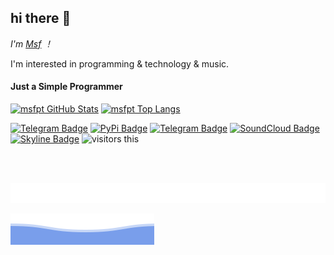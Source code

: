 ## hi there 👋

*I'm [Msf](https://github.com/msfpt) ！*

I'm interested in programming & technology & music.

#### Just a Simple Programmer  #### 

<!-- &count_private=true -->

[![msfpt GitHub Stats](https://github-readme-stats.vercel.app/api?username=msfpt&show_icons=true&include_all_commits=true&theme=tokyonight&line_height=24&cache_seconds=.941)](https://github.com/msfpt)
[![msfpt Top Langs](https://github-readme-stats.vercel.app/api/top-langs/?username=msfpt&langs_count=7&theme=tokyonight&layout=compact&cache_seconds=.943)](https://github.com/msfpt)

<!-- 
## Skill's :

![img-1]()
![img-2]()
![img-3]()
![img-4]()
![img-5]()

-->

[![Telegram Badge](https://img.shields.io/badge/-Gist-gray?style=flat-square&labelColor=gray&logo=git&logoColor=white&link=https://gist.github.com/msfpt)](https://gist.github.com/msfpt)
[![PyPi Badge](https://img.shields.io/badge/-PyPi-blue?style=flat-square&labelColor=blue&logo=pypi&logoColor=white&link=https://pypi.org/user/msfpt)](https://pypi.org/user/msfpt)
[![Telegram Badge](https://img.shields.io/badge/-Telegram-1da1f2?style=flat-square&labelColor=1da1f2&logo=telegram&logoColor=white&link=https://t.me/msfpt)](https://t.me/msfpt)
[![SoundCloud Badge](https://img.shields.io/badge/-SoundCloud-f50?style=flat-square&labelColor=f50&logo=soundcloud&logoColor=white&link=https://soundcloud.com/sejjil)](https://soundcloud.com/sejjil)
[![Skyline Badge](https://img.shields.io/badge/-Skyline-541690?style=flat-square&labelColor=541690&logo=github&logoColor=white&link=https://skyline.github.com/msfpt)](https://skyline.github.com/msfpt)
![visitors this](https://visitor-badge.laobi.icu/badge?page_id=msfpt)

<br>
<br>

![Flow](flow.svg)

![Wave](bottom_header.svg)
